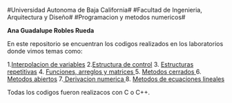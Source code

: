 #Universidad Autonoma de Baja California#
 #Facultad de Ingenieria, Arquitectura y Diseño#
#Programacion y metodos numericos#

**Ana Guadalupe Robles Rueda**

En este repositorio se encuentran los codigos realizados  en los laboratorios 
donde vimos temas como:

1.[Interpolacion de variables](https://github.com/ana-robles25/Proyecto_PYMN_2020_2/tree/main/Programa%201%20ejercicios)
2.[Estructura de control](https://github.com/ana-robles25/Proyecto_PYMN_2020_2/blob/main/Practica2_RRAG.c)
3. [ Estructuras repetitivas](https://github.com/ana-robles25/Proyecto_PYMN_2020_2/tree/main/Practica%203)
4. [Funciones, arreglos y matrices ](https://github.com/ana-robles25/Proyecto_PYMN_2020_2/blob/main/Practica-4_RRAG.cpp)
5. [Metodos cerrados ](https://github.com/ana-robles25/Proyecto_PYMN_2020_2/tree/main/PRactica5)
6. [ Metodos abiertos](https://github.com/ana-robles25/Proyecto_PYMN_2020_2/tree/main/Practica6)
7.[ Derivacion numerica  ](https://github.com/ana-robles25/Proyecto_PYMN_2020_2/tree/main/practica10)
8. [Metodos de ecuaciones lineales](https://github.com/ana-robles25/Proyecto_PYMN_2020_2/tree/main/practica11)

Todas los codigos fueron realizacos con C o C++.
